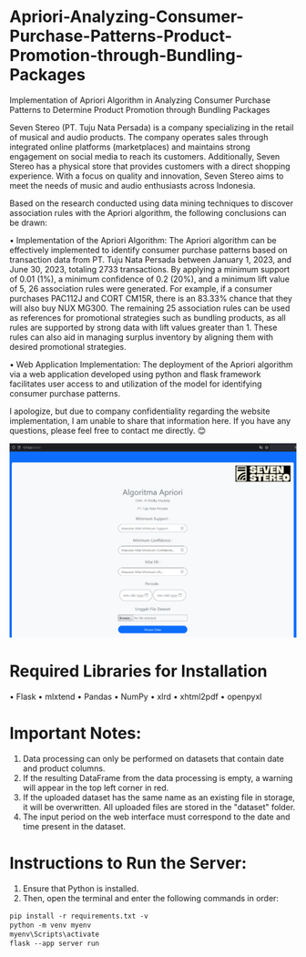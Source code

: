 # Apriori-Analyzing-Consumer-Purchase-Patterns-Product-Promotion-through-Bundling-Packages
 Implementation of Apriori Algorithm in Analyzing Consumer Purchase Patterns to Determine Product Promotion through Bundling Packages

Seven Stereo (PT. Tuju Nata Persada) is a company specializing in the retail of musical and audio products. The company operates sales through integrated online platforms (marketplaces) and maintains strong engagement on social media to reach its customers. Additionally, Seven Stereo has a physical store that provides customers with a direct shopping experience. With a focus on quality and innovation, Seven Stereo aims to meet the needs of music and audio enthusiasts across Indonesia.

Based on the research conducted using data mining techniques to discover association rules with the Apriori algorithm, the following conclusions can be drawn:

• Implementation of the Apriori Algorithm: The Apriori algorithm can be effectively implemented to identify consumer purchase patterns based on transaction data from PT. Tuju Nata Persada between January 1, 2023, and June 30, 2023, totaling 2733 transactions. By applying a minimum support of 0.01 (1%), a minimum confidence of 0.2 (20%), and a minimum lift value of 5, 26 association rules were generated. For example, if a consumer purchases PAC112J and CORT CM15R, there is an 83.33% chance that they will also buy NUX MG300. The remaining 25 association rules can be used as references for promotional strategies such as bundling products, as all rules are supported by strong data with lift values greater than 1. These rules can also aid in managing surplus inventory by aligning them with desired promotional strategies.

• Web Application Implementation: The deployment of the Apriori algorithm via a web application developed using python and flask framework facilitates user access to and utilization of the model for identifying consumer purchase patterns.

I apologize, but due to company confidentiality regarding the website implementation, I am unable to share that information here. If you have any questions, please feel free to contact me directly. 😊

![alt text](https://github.com/rizdkymaul/Apriori-Analyzing-Consumer-Purchase-Patterns-Product-Promotion-through-Bundling-Packages/blob/main/static/images/tampilan_utama_website.png?raw=true)

# Required Libraries for Installation
• Flask
• mlxtend
• Pandas
• NumPy
• xlrd
• xhtml2pdf
• openpyxl

# Important Notes:
 1. Data processing can only be performed on datasets that contain date and product columns.
 2. If the resulting DataFrame from the data processing is empty, a warning will appear in the top left corner in red.
 3. If the uploaded dataset has the same name as an existing file in storage, it will be overwritten. All uploaded files are stored in the "dataset" folder.
 4. The input period on the web interface must correspond to the date and time present in the dataset.
 
# Instructions to Run the Server:
  1. Ensure that Python is installed.
  2. Then, open the terminal and enter the following commands in order:

```
pip install -r requirements.txt -v
python -m venv myenv
myenv\Scripts\activate
flask --app server run
```
